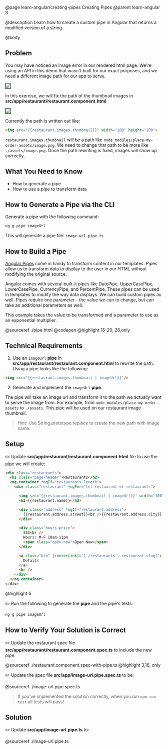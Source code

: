 @page learn-angular/creating-pipes Creating Pipes
@parent learn-angular 3

@description Learn how to create a custom pipe in Angular that returns a modified version of a string.

@body

## Problem

You may have noticed an image error in our rendered html page. We're using an API in this demo that wasn't built for our exact purposes, and we need a different image path for our app to serve.

<img src="../static/img/angular/3-creating-components/restaurant-component.png"
  style="border: solid 1px black; max-width: 320px;"/>

In this exercise, we will fix the path of the thumbnail images in __src/app/restaurant/restaurant.component.html__.

<img src="../static/img/angular/3b-creating-pipes/restaurant-thumbnails.png"
  style="border: solid 1px black; max-width: 320px;"/>

Currently the path is written out like:

```html
<img src="{{restaurant.images.thumbnail}}" width="100" height="100">
```

`restaurant.images.thumbnail` will be a path like `node_modules/place-my-order-assets/image.png`.  We need to change that path to be more like `./assets/image.png`. Once
the path rewriting is fixed, images will show up correctly.

## What You Need to Know

- How to generate a pipe
- How to use a pipe to transform data

## How to Generate a Pipe via the CLI

Generate a pipe with the following command:

```bash
ng g pipe imageUrl
```

This will generate a pipe file: `image-url.pipe.ts`

## How to Build a Pipe

<a href="https://angular.io/guide/pipes" target="\_blank">Angular Pipes</a> come in handy to transform content in our templates. Pipes allow us to transform data to display to the user in our HTML without modifying the original source.  

Angular comes with several built-it pipes like DatePipe, UpperCasePipe, LowerCasePipe, CurrencyPipe, and PercentPipe. These pipes can be used in templates to modify the way data displays. We can build custom pipes as well. Pipes require one parameter - the value we can to change, but can take an additional parameters as well.

This example takes the value to be transformed and a parameter to use as an exponential multiplier.

@sourceref ./pipe.html
@codepen
@highlight 15-20, 26,only

## Technical Requirements

1. Use an `imageUrl` __pipe__ in __src/app/restaurant/restaurant.component.html__ to rewrite the path.  Using a pipe looks like the following:
  ```html
  <img src="{{restaurant.images.thumbnail | imageUrl}}"/>
  ```
2. Generate and implement the `imageUrl` __pipe__.

  The pipe will take an image url and transform it to the path we actually want to serve the image from. For example, from `node_modules/place-my-order-assets` to `./assets`.  This pipe will be used on our restaurant image thumbnail.

  > Hint: Use String.prototype.replace to create the new path with image name.

## Setup

✏️ Update __src/app/restaurant/restaurant.component.html__ file to use the pipe we will create:

```html
<div class="restaurants">
  <h2 class="page-header">Restaurants</h2>
  <ng-container *ngIf="restaurants.length">
    <div class="restaurant" *ngFor="let restaurant of restaurants">

      <img src="{{restaurant.images.thumbnail | imageUrl}}" width="100" height="100">
      <h3>{{restaurant.name}}</h3>

      <div class="address" *ngIf="restaurant.address">
        {{restaurant.address.street}}<br />{{restaurant.address.city}}, {{restaurant.address.state}} {{restaurant.address.zip}}
      </div>

      <div class="hours-price">
        $$$<br />
        Hours: M-F 10am-11pm
        <span class="open-now">Open Now</span>
      </div>

      <a class="btn" [routerLink]="['/restaurants', restaurant.slug]">
        Details
      </a>
      <br />
    </div>
  </ng-container>
</div>
```
@highlight 6

✏️ Run the following to generate the __pipe__ and the pipe's tests:

```bash
ng g pipe imageUrl
```

## How to Verify Your Solution is Correct

✏️ Update the restaurant spec file __src/app/restaurant/restaurant.component.spec.ts__ to include the new pipe:

@sourceref ./restaurant.component.spec-with-pipe.ts
@highlight 3,16, only

✏️ Update the spec file  __src/app/image-url.pipe.spec.ts__ to be:

@sourceref ./image-url.pipe.spec.ts

> If you've implemented the solution correctly, when you run `npm run test` all tests will pass!

## Solution

✏️ Update __src/app/image-url.pipe.ts__ to:

@sourceref ./image-url.pipe.ts
